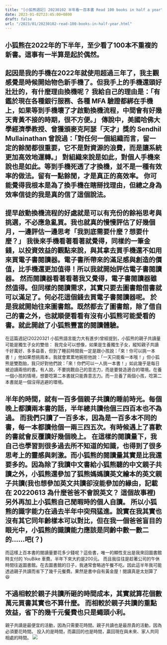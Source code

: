 ```yaml
---
title: "[小狐熊週記] 20230102 半年看一百本書 Read 100 books in half a year"
date: 2023-01-02T23:45:00+0800
draft: false
url: "/2023/01/20230102-read-100-books-in-half-year.html"
---
```




小狐熊在2022年的下半年，至少看了100本不重複的新書。這事有一半算是起於偶然。
--
起因是我的手機在2022年就使用超過三年了，我主觀感覺是時候開始物色新手機了。但我手上的手機還頭好壯壯的，有什麼理由換機呢？
我給自己的理由是：「有鑑於現在各種銀行服務、各種 MFA 驗證都綁在手機上，如果等到手機壞了才啟動換機流程，中間會有好幾天青黃不接的時期，很不方便。」
傳說中，美國哈佛大學經濟學教授、曾獲頒麥克阿瑟「天才」獎的 Sendhil Mullainathan 曾說過：「對任何一個組織而言，留一定的餘閒都很重要，它不是對資源的浪費，而是讓系統更加高效地運轉。」
對組織來說是如此，對個人手機來說也是如此。等到手機死透了才換機，並不是一種有效率的做法。留有一點餘閒，才是真正的高效率。
你可能覺得我根本是為了換手機在瞎掰找理由，但總之身為效率信徒的我是真的信了這個說法。
--

提早啟動換機流程的好處就是可以有充份的餘裕思考與挑選，不必應急亂買。我也就真的慢慢評估了好幾個月，一邊評估一邊思考「我到底需要什麼？想要什麼？」
我後來手機看著看著就覺得，同樣的一筆金錢，以投資效益的觀點來說，與其拿去買手機還不如用來買電子書閱讀器。電子書所帶來的滿足感與創造的價值，比手機還更加值得！所以我就開始評估電子書閱讀器。
然而閱讀器看著看著我又覺得，電子書閱讀器雖然值得。但同樣的閱讀需求，其實只要去圖書館借書就可以滿足了。何必花這個錢去買電子書閱讀器呢。
於是我就開始往來圖書館。既然都去了圖書館，除了借自己的書之外，也就順便看看有沒有小狐熊可能愛看的書。就此開啟了小狐熊豐富的閱讀體驗。
--
在這篇週記(20220321 小狐熊語言能力大有進步)曾經提到，小狐熊的親子共讀量可能是獨生子女的雙倍：
我完全可以想像，如果是生養獨生子女，縱知親子共讀千好萬好、多多益善，但到了睡前時間我一定是跟小孩說：「來！你可以挑一本書！」他如果想挑兩本，我就會累累地婉拒他說：「一天只能看一本哦！」但小狐熊是雙胞胎，我只好對他們說：「來！你們可以一人挑一本書！」如此幾乎是每日被迫讀兩倍的書。有人說，不要挑戰自己的意志力，而是要營造適合的環境。在養一個小孩的情境，想要唸第二本書就只能靠意志力。而一旦養了兩個小孩，唸第二本書就是一個沒得逃避的環境。

半年的時間，就有一百多個親子共讀的睡前時光。每個晚上都讀兩本書的話，半年總共讀他個三四百本也不為過。
而我們只讀了一百多本，因為是一百多本不同的書，每一本都讀他個一兩三四五次。有時候遇上了喜歡的書就會反覆讀好幾個晚上。
在這樣的閱讀量下，我自己也學習到很多過去所不知道的知識，也得到了很多思考上的靈感與刺激。而小狐熊的閱讀量其實是比我還要多的。因為除了我讀中文書給小狐熊聽的中文親子共讀之外，小狐熊還參加了狐熊媽媽讀英文繪本的英文親子共讀(我也想參加英文共讀卻沒能參加的緣由，記載在 20220613 為什麼爸爸不會說英文？ 這個故事裡)另外再加上小狐熊自己閒暇時的個人自讀。
所以小狐熊的識字能力在過去半年中突飛猛進。說實在我其實也沒有其它同年齡樣本可以對比，但在我一個爸爸盲目的眼光中，小狐熊的識讀能力應該是同齡中數一數二的……吧(？)
--
而這樣上百本書的閱讀量要花多少錢呢？這些書，唯一的顯性支出是我來回圖書館時支付的 YouBike 車費。半年下來大約是200元。
而且我往往是趁著公司的午休時間往返圖書館。在去圖書館的日子，我通常會略過午餐不吃。因此這半年我可能透過親子共讀而省下了幾千元餐費。果然是書中自有黃金屋！閱讀真是太划算了😆

不過相較於親子共讀所砸的時間成本，其實就算花個數萬元買書其實也不算什麼。
而相較於親子共讀的重點效益，省下的幾千元餐費也只是蠅頭小利。
--
親子共讀是最便宜的活動，因為只需要花時間。親子共讀也是最昂貴的活動，因為必須要花時間。
投入的是時間，而贏回的也是時間，贏回現在與未來、家人共同相處的時間。
![]($https://blogger.googleusercontent.com/img/a/AVvXsEiF8dbCaKqiguSwire0obAEx24QeyFbihBg-8xamOiVsWTThQ7jt-Td582x_LZprRQEZka885hHpSyuHKQTcLvVA9npBVUvSo4CsQmnu7AKXTLzszmeJSetYUEcCQuyPExy5oE640upB-7zYsntlKdk0ELuq8NX-mtlyuW5EOgm2Z8rhjaLsdx6rBR1)


